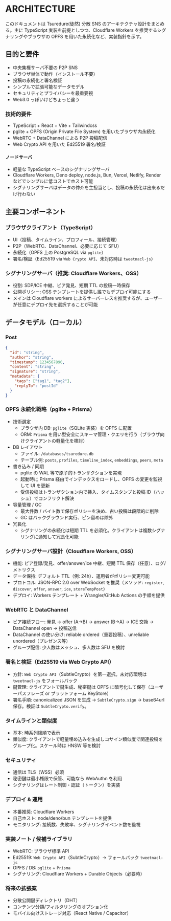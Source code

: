 # ARCHITECTURE

このドキュメントは Tsuredure(徒然) 分散 SNS のアーキテクチャ設計をまとめる。主に TypeScript 実装を前提としつつ、Cloudflare Workers を推奨するシグナリングやブラウザの OPFS を用いた永続化など、実装指針を示す。

## 目的と要件

- 中央集権サーバ不要の P2P SNS
- ブラウザ単体で動作（インストール不要）
- 投稿の永続化と署名検証
- シンプルで拡張可能なデータモデル
- セキュリティとプライバシーを最重要視
- Web3.0 っぽいけどちょっと違う

### 技術的要件

- TypeScript + React + Vite + Tailwindcss
- pglite + OPFS (Origin Private File System) を用いたブラウザ内永続化
- WebRTC + DataChannel による P2P 投稿配信
- Web Crypto API を用いた Ed25519 署名/検証

#### ノードサーバ

- 軽量な TypeScript ベースのシグナリングサーバ
- Cloudflare Workers, Deno deploy, node.js, Bun, Vercel, Netlify, Render などでシンプルに低コストでホスト可能
- シグナリングサーバはデータの仲介を主担当とし、投稿の永続化は出来るだけ行わない

## 主要コンポーネント

### ブラウザクライアント（TypeScript）

- UI（投稿、タイムライン、プロフィール、接続管理）
- P2P（WebRTC、DataChannel、必要に応じて SFU）
- 永続化（OPFS 上の PostgreSQL via `pglite`）
- 署名/検証（Ed25519 via `Web Crypto API`、未対応時は `tweetnacl-js`）

### シグナリングサーバ（推奨: Cloudflare Workers、OSS）

- 役割: SDP/ICE 中継、ピア発見、短期 TTL の投稿一時保存
- 公開ポリシー: OSS テンプレートを提供し誰でもデプロイ可能にする
- メインは Cloudflare workers によるサーバーレスを推奨するが、ユーザーが任意にデプロイ先を選択することが可能

## データモデル（ローカル）

### Post

```json
{
  "id": "string",
  "author": "string",
  "timestamp": 1234567890,
  "content": "string",
  "signature": "string",
  "metadata": {
    "tags": ["tag1", "tag2"],
    "replyTo": "postId"
  }
}
```

### OPFS 永続化戦略（pglite + Prisma）

- 技術選定
  - ブラウザ内 DB: `pglite`（SQLite 実装）を OPFS に配置
  - ORM: `Prisma` を用い型安全にスキーマ管理・クエリを行う（ブラウザ向けクライアントの軽量化を検討）
- DB レイアウト
  - ファイル: `/databases/tsuredure.db`
  - テーブル例: `posts`, `profiles`, `timeline_index`, `embeddings`, `peers`, `meta`
- 書き込み / 同期
  - pglite の WAL 等で原子的トランザクションを実現
  - 起動時に Prisma 経由でインデックスをロードし、OPFS の変更を監視して UI を更新
  - 受信投稿はトランザクション内で挿入、タイムスタンプと投稿 ID（ハッシュ）でコンフリクト解決
- 容量管理 / GC
  - 最大件数 / バイト数で保存ポリシーを決め、古い投稿は段階的に削除
  - GC はバックグラウンド実行、ピン留めは除外
- 冗長化
  - シグナリングの永続化は短期 TTL を必須化。クライアントは複数シグナリングに通知して冗長化可能

### シグナリングサーバ設計（Cloudflare Workers, OSS）

- 機能: ピア登録/発見、offer/answer/ice 中継、短期 TTL 保存（任意）、ログ/メトリクス
- データ保持: デフォルト TTL（例: 24h）、運用者がポリシー変更可能
- プロトコル: JSON-RPC 2.0 over WebSocket を推奨（メソッド: `register`, `discover`, `offer`, `answer`, `ice`, `storeTempPost`）
- デプロイ: Workers テンプレート + Wrangler/GitHub Actions の手順を提供

### WebRTC と DataChannel

- ピア接続フロー: 発見 → offer (A->B) → answer (B->A) → ICE 交換 → DataChannel open → 投稿送信
- DataChannel の使い分け: reliable ordered（重要投稿）、unreliable unordered（プレゼンス等）
- グループ配信: 少人数はメッシュ、多人数は SFU を検討

### 署名と検証（Ed25519 via Web Crypto API）

- 方針: `Web Crypto API`（SubtleCrypto）を第一選択。未対応環境は `tweetnacl-js` をフォールバック
- 鍵管理: クライアントで鍵生成、秘密鍵は OPFS に暗号化して保存（ユーザーパスフレーズ or プラットフォーム KeyStore）
- 署名手順: canonicalized JSON を生成 → `SubtleCrypto.sign` → base64url 保存。検証は `SubtleCrypto.verify`。

### タイムラインと類似度

- 基本: 時系列降順で表示
- 類似度: クライアントで軽量埋め込みを生成しコサイン類似度で関連投稿をグループ化。スケール時は HNSW 等を検討

### セキュリティ

- 通信は TLS（WSS）必須
- 秘密鍵は最小権限で保管、可能なら WebAuthn を利用
- シグナリングはレート制御・認証（トークン）を実装

### デプロイ & 運用

- 本番推奨: Cloudflare Workers
- 自己ホスト: node/deno/bun テンプレートを提供
- モニタリング: 接続数、失敗率、シグナリングイベント数を監視

### 実装ノート / 候補ライブラリ

- WebRTC: ブラウザ標準 API
- Ed25519: `Web Crypto API`（SubtleCrypto）→ フォールバック `tweetnacl-js`
- OPFS / DB: `pglite` + `Prisma`
- シグナリング: Cloudflare Workers + Durable Objects（必要時）

### 将来の拡張案

- 分散公開鍵ディレクトリ（DHT）
- コンテンツ分類/フィルタリングのオプション化
- モバイル向けストレージ対応（React Native / Capacitor）
